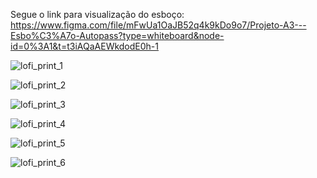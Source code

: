 Segue o link para visualização do esboço:
https://www.figma.com/file/mFwUa1OaJB52q4k9kDo9o7/Projeto-A3---Esbo%C3%A7o-Autopass?type=whiteboard&node-id=0%3A1&t=t3iAQaAEWkdodE0h-1

![lofi_print_1](https://lh3.googleusercontent.com/gAHreMnL09YkJMvhsOG_aQ7qOJ5qbwuj1r6ei1dIbzBcW9FD_BHXGYOO9Jh09qm0mGWR0xoJALeEK38v5WtKRGInIVoPMZgBFahKG3uVwmrPh93Arr2rwAzMjWBRSO6xkITbJ9d4fT1iq8PW3FQBeuZnJp0kovgeHUIWYpauzZyoPPHcG63wB5DGD6gaSE1SjNVNxZOhS437zUd2XBiIF7Jhttzp89KlwjlGJ7MnXNt59cNLkM4blBzADgMBEqeRhuOqS8gA1DbRrrQU6bykZ12Xv8-nHscK7HJoWyJaxGI-viP1NddqAyovNx2qmEV4oGXZ8ejO7maSL5R-W7ojdbIvV9vjyps_ZNSAW0Nqjv4Y-lpa9_LiEuENgVcKGw7IslMKHyfof0uilwVWlERvOzhYDt8QfrsJ8sVKVH5iQ4g0cF8uKB173NnJrm7pP49rwhcgBDlb2OLB9YtyHQDkGIgJgZSIDTip_rO8r1RUEPLZYfUQ41nyxYDtjSxXroGl0R1IEV8Rlx05lZdicCF0ixATzlxb7iGd4m_akHgO0NP3eFLLCTQgQQw2N21UdksnusRwheSv0kJgprZ3tNQTIpsyK-RnG-Q_XXK2t1SifqCNYD1pbXT4ALWgCscknmO06XXK5T59DLtvGb5ntvnrsChUJhv3X6H1RE32kdS41IrjEqAH8zgsvQUx-2rqPbqHtTUieCWJA5IEyVrWQQqqwfau-D_H9ubFFSRUf8ExrHT9egCYhYVmGiabcYJB6FTL9V-E-IOrM2gb8h7ixV3JRmKjWuklnTrl6uWUVYpilkbfrHYTnwWNByWo1-xkbGCLS2ZfazlcKLzE-gv8bpHFJCQEwAxXiZ-ZOuvHlFWGFCigESTCLxmBUiCY4ee1ZEMIqKD9u7OzHzuRHnXRBHjfqQUUrvo2N-oSEapFk8GVzMkFJRdjcs5ltPzdIwkt1dgyD4dsz7gz9fvPokXCkikyS9ydIYrf7SDcHY8cTJMmbxIP-QkosJYbrPR9kDl6hKQO8t7J1ZFenZ9ESVpBPVUs89D_gxGQT74J27OnwjPndINIaeU3Ms5Ra2IS4ZE=w1452-h520-s-no?authuser=1)

![lofi_print_2](https://lh3.googleusercontent.com/POhsdiRI0IB2OnwUPHOJdL-0TZGrCOMLWvCr_P-nThhaKa-cT10Ee3eQ5b_ySxuThbnBnhJglGQyAkGH_kyfLVfyYLXq39fyG6lCrvDMjjuwTapZ-m77Y0rZnszUYsoqQqxOxXQRSGHHd7Sw1b8lSrNchbNQFL4p1z2s2aXcI1309VYsdF_RMl77FOsPeY0O0Wsmms_AGQBL4YtK8MYTsrQH7h8UZrGBS5zoqqdBpeKrhicvtvOotlA5oa8dRHSW_OvktX1yoUAAxmH37309NCWtTokNliasJ4Tw_ArUZJf5J4paH6nC1SP6jlA8UyecZku_g3V89Ma9CjVhUVPQFE3dsb4FvHePFiJyt-hvCUVvnbVh_Kuh3vKcysBeZ7khj9mC9T0fIBjVNj1ctKRY0EJuwHzhg31T3H2rJOhDcShHZ3l0Wo61Bm2xf7w0Z_6wEBRsZhewAmmTFzWiBiQD0eYItXYuUbzwdmt1GtrUUhvKB4yd8XUZprulZBuyXLpgLSHPg1GfDayPLySQ-ZOk6rtZmYcmWn4PAXatnASzOKBROlLyIDA_vGUdbOnNZdeLIlUqqrsm-PpYqDdPyhElRLMmqJBZ2zxYVCZ5D6jKHWLOPFZ8-Loy_u3hHgIskQEFq4IfK3d_OHQV-ZqCQd9DIS6W45WlhOWqGUnTBMPA1FbFS3VEmq5MKY5D7UeBONXHZMLXMeVpDYzmNvdqE_NF8kWtUWFaor0PSCNYl79l5MrYriDq1ImIVOb7MmyLkckmi5m_PoPKkkB_rJp6oQBQORaSxxO63EZaZZVEBgfS5FUHMA4Lg_AJWStoW2OqrfBDGSKc6osApnRlVoSOQc6nlD89PwiNeKEkrdK7O4WBHBdHit-Tv0n9BnfgRySarXyK5oIkgC8kOtXwzrPAA-EZ8Lc8qIBApkpklIaC3J1RfSsqYe4bsvqcNr84LWC26nbWfT0pW2L4xm584GIlbOoq_9l-F9eLIeLMk2AMobcX4PyVvbyaKgPQu_xDlWBrPKunCWExfLjAeGADLsJV7B5LV1u4WKtWoinUf4Wep-Y2blGFviiwByqzMteHlVY=w953-h599-s-no?authuser=1)

![lofi_print_3](https://lh3.googleusercontent.com/asLjcZ5tB_e6TU41jtJFpfJ-Se8aCZcN2twzELOemUFVR3DjsN-qScFuZq7oxA83Bz1FiyP8vghbYGPw1BWiz-E3cBkUv94wxq2MJD7bDga1TfX1DSFrylQTZ6MU2_eyYyMXTPLkN2VkjQd0PO8xBOBWo0HGjlDvVK2KsiyJIw6w-WbIrlm3ABUeOEDVP-VcP6HtGOW_kL93o4NjnZiczOD3H0VpdN3JPoZQ-qvwp7NSWxp6UezqzvweEtAMwGBdwjDRdaVpbIFzvhKKAnDvx3j6oKlGT1B4mM7O3uPqFSBRJ6yvQb6joTk9cVGWRcGR5AJi6SO-5IMgRygEf2hEijaD0QAO6FxCTqqwtagEC99Td30P4FuaZoow220pQDiVT2H2cIaGdunsaHd4vLeXvqmEYud3hqoOKGzqeTqxjz40t-JRjV3hA9-kcMW5U5VDGDjzdVu6wpPogdEaS2L6PInKRnOdBxj-c3-Sir0e4UPhl9h0YkQxMdoKjyyOE7i8V5U7b_nsbukJKZM44T5Y3FGB1rYGughcQXwfadUxdcrVbLpKVqAXtjpOl6MpAq_mDazhjW0UABhIncfJD15B7rcW-OodPvOpoBpJvE06zf-D2za-pPItv14JcVKhWSHJHUm2nJ-Hk8jzjBFOc9HeVA2wp4FhGzhS_qYwgnqS9HvB-cKFZqlfXU6JRCghpTwadbtaKfPie7uMWvxBBgA-2CYrzWYa2JA2gQwgtJzuKBWK3LzbGVh3O_JoGbz3eKebK0ny4CrcQYhxwnk-FRnhkQdD1zA4bUEmxIctD2TzQg6fMe7GB2Cjubl62tbDSr4wrcVvgJJQVv4zl9zpFDBzoj45MqVU8rXnlSGupNlnp4DLEcrvSpdTQaBCpfZSVIraWaYBOwEyrTEY5GMOaZTHSHEDlcr9yKGs_Pe2nWIjIfSHsHB5LHyhG5lvr9flzH9r_-TDoOGDpZYNGlhAL_ZfbsxfowBJn3JzTCb3LqEbKR2EsXIDT-J9AHCDKTx0I5ohkruvh5azRcsL7hARyToE0JQFX1-tQ9EQv1yLKS5Xdki5JjHBhPPF7qMhrxY=w1289-h541-s-no?authuser=1)

![lofi_print_4](https://lh3.googleusercontent.com/J26dHjKiLMqvrVa4E6pisueR8e9n9tDK0vntYLVVTz2vgehLLK8IXtrEYkEczYcxHY7K_zVsFc1yGxAdLl91qWRvy7AVcEaWT9Yj95CtU54pB-B6-QzJPrPVHS2Uc40UKVmspWmEXgqJ06VTMvlPxFdrPbptEzdZDihpUr-ej2tVAmWkgQbXp_GKhr9BZz91_3eUX5KkW8Ui3DbqcnSeEb0C7FFXDVI2UEn_Wk0L4045AGb6PEbGQXrAy9CvP4ezweGLVi4GS6GZeT79CSBHjt5v4IKBfdKKjp5sUzGKbQ5jtEoPI4W-RHeZD0uGamtP1E9VTdaAlpbape1kr-Iql_TkqItpQisP3_DTAxAEjzeFCCAeX8SbRcfZQ5XTo-_Q_R9V7aBRDLXxfoZ_oYztLtCghB2qikoa9UYwEDetDiBcJG1eChzMNySKTL8ivF08b4f1TwBVqojijEuV1a-XEi2e6-juZNhSxjK6qAhv6H-S99-ni-MGoh9ZBfHK38arXEQ3B88YUv3Xa5YGbsK5HaHjlr0wbXA9gMTTab4UhWrmkpaURjSkwWAEzom_GAgadce6bsCWwKk7DavL283WMiQwx1jXcW6PNGVPZzgTO6fJQzTMMyjscRq2D67Yqd2BabC1OBdnaLypeWR5L2WRQtkRLFw35N9HotcDgXsgI-vphXprwC9Jm97h8u21CK9YUk1_7jli9F2HSCdsPnLe9xNiNwZiPWo4uIoHKk_jroRhuk_ytmMGcf4rGaabU5_sBp_-bdM42nmPa-FBRUhLkTcM7zQ3P7oIpF5Mpi7iirAij-OM5RSBEfQ41Nzh716dxv9mW-udU1MHEBV4W6Wo2KIFP7Rq5U0y5OG4BtgiisZ4AJHWf4Tprgmu9Gj_NYnTOUfpFinX2ESxLH3d_ZVGfqv-7mcXgMT8or80P7fAFpBPQVD3c_YFJGNlQDnCS8CeQ39tsEehJKw-1nqA-dqIBj930ZA-pcphUmonQ1Ad7zWkPAG-7mCL7y3Olbmm4EOSHh3jJdHJsfM3Xb7Ux83QUa4ub2uIa_GH43rbcnoOAmV7LA2InQ74UGAc3xI=w674-h324-s-no?authuser=1)

![lofi_print_5](https://lh3.googleusercontent.com/uk18THYjvrsPZVYW06hVfKweQ4p2o-ShTCmZTBbbnIzhMZc98ZuELyneTu88h10BwJwZJQ9uODhFYkvO01OPUyFwg28-Pa19Svp2mgNuOnsekgxShDZLXYVoCXBMELSoZTLROriZDLgZ0iJ8HCohTHl3xYjy_umKPbrAEDHMHhqhGVB_43OJ0uNCwCi_BqWmHlmBL2eJ3pgzUbNnBGKoaYxYsx1pUShH6MhvTnNWFWsEvn8fozTlL5FcdcKT90A9LW32jedsayNs3EBkiplpUH09hSrf6pFh0RjYVtnMR8NENqPteW7-t-NX1tqTlTY9g2dp7XQRbRV57eNIa3se_ePCFi6T9RTyFeNG1bdiBbH5Txj4LX5bbkchwvmavm1Riw0ln7veQ1akABbJRverwrgmf18-BVdX6KU6ntLmTAYA3abWWBpYpBFmQog5fO68xBZGFVsdzWDVg9iKDTl8WhyrTjfmn4AmFMLv4vcJm8WSGpBjPFiQ0L00MhAcTK4bUjzrMYn9y0EvTnuBQtOGeXnwlT3tZELLcYgbFW-_DROtKBtLIFIIFHk1ODGnsZ91G6oklwdflnL1maa77lxO2fyZp88pY17cB5exMSvCnkBSptflvKByyt8SweuGLa7PxXRoYWjdStri-H2bli5VN8D9D-v2fvL9eQPnOJbL05E7dE3lP9McsOUPFn_2_xRsqc7lv3EMUk0-xyBBEMnnmHekyf0WKzJumuMUFxpwIIJ-t0yCbcyg7uz98nFb-cCxpSakRohdBBldwZuOHusJ_GFjNUq9bmeli356CD_TKrpnfTTL9lM1_0NX1y-JDCKLlirvkhT0dRUCE_ONB0P-jWjlSixTg6gmtaLgkSumctFO9LkCMxTFoZ4aIhpXBX_VeXJADgf5Qwr9TDe4cKbR8oPnyRZGZbld6k2QVQE224EU9CYHhG9oOulrKzkP9YvUSXnx5-GDp_UruleY4OLLnZPcjUlPfJ9x3hR__LCLLbbDje9o5EVi2lZJuUmk6aey_xdV-yfhD4OxJFm4MCC_jShFljuiHEjj4fovLE-sHNQzZr3-xa4sR4zsiwM=w1432-h546-s-no?authuser=1)

![lofi_print_6](https://lh3.googleusercontent.com/A3nO7CdiCBQofvMEg2FQX6Jh3IJBM4pzNgYrmufupON3bWA0rIPENxhvIvl3XWC7juMRRLqDOEKWZX5YUDmYWrXkS2NbUsJzc9igBLC-VzH5uzeYkm4IUOTJeZoHRQukXerr76_R4SD4feMY0_DzA2BVDkjnHF-PNgwUDh7APFW7NI9-HwmrPyhqoEPuHW9q4hniXEDjxTodNIN5ju4RC9hmXTK9GRErOY3_Hjh2kqaD5hkhArqUb0dEhUNh-FlPYT6ldmaXyzaY7mkNoiEJLxVC-V_eHWRwnldim5LwvqI6kuQOvJYu3WZsHFGKX9DYM2DgOTpJZuA2gTi0aIxcOnLucR94LYRtqK-PJQCcK3lG1SI2EcxOUY-msCmWoUJzApMtHxcK6aMEdYbdjDPe175QifB01WcijrSmpExwlMolgyeIoh_Z9QKHsRBvmQLOlOnYlSw1PrlSxDdnikYgV1yXlJaDbCXYe8NSUczw5nac_F7VCbtdvzy7r3zRszEdLNgSicRgbtLuqoDDXkGfw3nu7cJvEg0-DzjMWjLnWB34aTwxQdYlUpnXp3DUPqeN6DzbxsTcoIT0q-tiPgPzjh3RFXz4Z-qU8pG8xwifqs_Ujbr5daEyPxCic9hfvFSQNiLu_IyZo88LZvLDmEGqPu_vAgyT-xxkn07BCt1bHpPcPVOUf4m9SAaFfxQtjjqbFnKY3ycDF9ZioKowMpyaG2nSzl5q_1HPA7mw6z9qLOnyW91ybZt3laMIjZZ3POnQYbJQoCjn1hFvebAodQDmq02axM9w53AQ3Jqo2nvdXEVh2N88aEYnq-NUfinyv7B3EfFkiUbWwfdwNBRPUvTQiVMi_SX6mVBlLvUF6_JNv-BhP4UlgUyDhPtf9peerDWxU436KGB569_Y8ztHwpzuMKTILzh7NtQZEhyd4jkbzk0-aSHlo-01tzkNeE9WRcdg97eRyaQrwVvvx7L1jzTwNDEvE0aJ3e_mnQghfw__JVOSKZ9wlkb4DuPYDMYcCenQy9MOf8l_gngsCWU_zYZH7o_euM_sz_lEwyf28loXTEpKIDh2yB34uGmsUoY=w595-h386-s-no?authuser=1)
